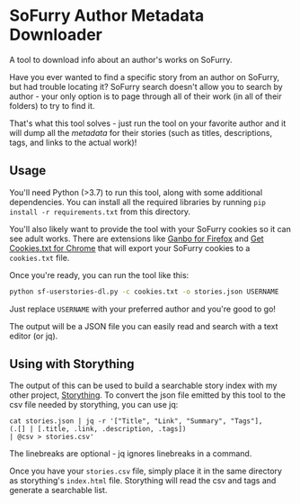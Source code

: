 # SoFurry Author Metadata Downloader
A tool to download info about an author's works on SoFurry.

Have you ever wanted to find a specific story from an author on
SoFurry, but had trouble locating it? SoFurry search doesn't allow
you to search by author - your only option is to page through all
of their work (in all of their folders) to try to find it.

That's what this tool solves - just run the tool on your favorite 
author and it will dump all the *metadata* for their stories (such
as titles, descriptions, tags, and links to the actual work)! 

## Usage
You'll need Python (>3.7) to run this tool, along with some additional
dependencies. You can install all the required libraries by running
`pip install -r requirements.txt` from this directory.

You'll also likely want to provide the tool with your SoFurry cookies so it can
see adult works. There are extensions like
[Ganbo for Firefox](https://addons.mozilla.org/en-US/firefox/addon/ganbo/) and
[Get Cookies.txt for Chrome](https://chrome.google.com/webstore/detail/get-cookiestxt/bgaddhkoddajcdgocldbbfleckgcbcid?hl=en)
that will export your SoFurry cookies to a `cookies.txt` file.

Once you're ready, you can run the tool like this:
```bash
python sf-userstories-dl.py -c cookies.txt -o stories.json USERNAME
```

Just replace `USERNAME` with your preferred author and you're good to go!

The output will be a JSON file you can easily read and search with a text editor (or jq).

## Using with Storything
The output of this can be used to build a searchable story index with my other project,
[Storything](https://github.com/an0nusr/storything). To convert the json file emitted
by this tool to the csv file needed by storything, you can use jq:

```
cat stories.json | jq -r '["Title", "Link", "Summary", "Tags"], 
(.[] | [.title, .link, .description, .tags]) 
| @csv > stories.csv'
```

The linebreaks are optional - jq ignores linebreaks in a command.

Once you have your `stories.csv` file, simply place it in the same
directory as storything's `index.html` file. Storything will read
the csv and tags and generate a searchable list.